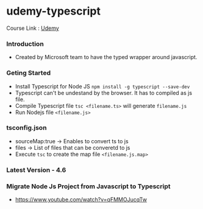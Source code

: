 # udemy-typescript

Course Link : [Udemy](https://byjus.udemy.com/course/introduction-typescript-development/learn/lecture/5963396#overview)

### Introduction
- Created by Microsoft team to have the typed wrapper around javascript.

### Geting Started

- Install Typescript for Node JS
```npm install -g typescript --save-dev```
- Typescript can't be undestand by the browser. It has to compiled as js file.
- Compile Typescript file
```tsc <filename.ts>``` will generate ```filename.js```
- Run Nodejs file
```<filename.js>```

### tsconfig.json
- sourceMap:true -> Enables to convert ts to js
- files -> List of files that can be converetd to js
- Execute ```tsc``` to create the map file ```<filename.js.map>```

### Latest Version - 4.6

### Migrate Node Js Project from Javascript to Typescript
- https://www.youtube.com/watch?v=qFMMOJucqTw
